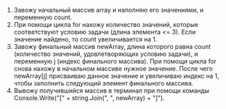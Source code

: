 1. Завожу начальный массив array и наполняю его значениями, и переменную count.
2. При помощи цикла for нахожу количество значений, которые соответствуют условию задачи (длина элемента <= 3). Если значение найдено, то count увеличивается на 1. 
3. Завожу финальный массив newArray, длина которого равна count (количество значений, удовлетворяющих условию задачи), и переменную j (индекс финального массива).
При помощи цикла for снова нахожу в начальном массиве нужное значение. После чего newArray[j] присваиваю данное значение и увеличиваю индекс на 1, чтобы заполнить следующий элемент финального массива.
4. Вывожу получившийся массив в терминал при помощи команды Console.Write("[" + string.Join(", ", newArray) + "]").